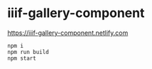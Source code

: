 # iiif-gallery-component

https://iiif-gallery-component.netlify.com

    npm i
    npm run build
    npm start
